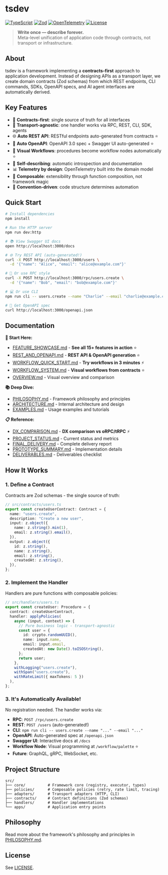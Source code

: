 # tsdev

[![TypeScript](https://img.shields.io/badge/TypeScript-5.5-blue.svg)](https://www.typescriptlang.org/)
[![Zod](https://img.shields.io/badge/Zod-Schema-green.svg)](https://zod.dev/)
[![OpenTelemetry](https://img.shields.io/badge/OpenTelemetry-Enabled-orange.svg)](https://opentelemetry.io/)
[![License](https://img.shields.io/badge/License-MIT-yellow.svg)](./LICENSE)

> **Write once — describe forever.**  
> Meta-level unification of application code through contracts, not transport or infrastructure.

## About

tsdev is a framework implementing a **contracts-first** approach to application development. Instead of designing APIs as a transport layer, we create domain contracts (Zod schemas) from which REST endpoints, CLI commands, SDKs, OpenAPI specs, and AI agent interfaces are automatically derived.

## Key Features

- 🎯 **Contracts-first**: single source of truth for all interfaces
- 🔄 **Transport-agnostic**: one handler works via RPC, REST, CLI, SDK, agents
- 🌐 **Auto REST API**: RESTful endpoints auto-generated from contracts ⭐
- 📄 **Auto OpenAPI**: OpenAPI 3.0 spec + Swagger UI auto-generated ⭐
- 🔀 **Visual Workflows**: procedures become workflow nodes automatically ⭐
- 📝 **Self-describing**: automatic introspection and documentation
- 📊 **Telemetry by design**: OpenTelemetry built into the domain model
- 🧩 **Composable**: extensibility through function composition, not framework magic
- 📐 **Convention-driven**: code structure determines automation

## Quick Start

```bash
# Install dependencies
npm install

# Run the HTTP server
npm run dev:http

# 📚 View Swagger UI docs
open http://localhost:3000/docs

# 🌐 Try REST API (auto-generated!)
curl -X POST http://localhost:3000/users \
  -d '{"name": "Alice", "email": "alice@example.com"}'

# 🔧 Or use RPC style
curl -X POST http://localhost:3000/rpc/users.create \
  -d '{"name": "Bob", "email": "bob@example.com"}'

# 💻 Or use CLI
npm run cli -- users.create --name "Charlie" --email "charlie@example.com"

# 📄 Get OpenAPI spec
curl http://localhost:3000/openapi.json
```

## Documentation

**📌 Start Here:**
- [FEATURE_SHOWCASE.md](./FEATURE_SHOWCASE.md) - **See all 15+ features in action** ⭐
- [REST_AND_OPENAPI.md](./REST_AND_OPENAPI.md) - **REST API & OpenAPI generation** ⭐
- [WORKFLOW_QUICK_START.md](./WORKFLOW_QUICK_START.md) - **Try workflows in 3 minutes** ⚡
- [WORKFLOW_SYSTEM.md](./WORKFLOW_SYSTEM.md) - **Visual workflows from contracts** ⭐
- [OVERVIEW.md](./OVERVIEW.md) - Visual overview and comparison

**📚 Deep Dive:**
- [PHILOSOPHY.md](./PHILOSOPHY.md) - Framework philosophy and principles
- [ARCHITECTURE.md](./ARCHITECTURE.md) - Internal architecture and design
- [EXAMPLES.md](./EXAMPLES.md) - Usage examples and tutorials

**📋 Reference:**
- [DX_COMPARISON.md](./DX_COMPARISON.md) - **DX comparison vs oRPC/tRPC** ⚡
- [PROJECT_STATUS.md](./PROJECT_STATUS.md) - Current status and metrics
- [FINAL_DELIVERY.md](./FINAL_DELIVERY.md) - Complete delivery report
- [PROTOTYPE_SUMMARY.md](./PROTOTYPE_SUMMARY.md) - Implementation details
- [DELIVERABLES.md](./DELIVERABLES.md) - Deliverables checklist

## How It Works

### 1. Define a Contract

Contracts are Zod schemas - the single source of truth:

```typescript
// src/contracts/users.ts
export const createUserContract: Contract = {
  name: "users.create",
  description: "Create a new user",
  input: z.object({
    name: z.string().min(1),
    email: z.string().email(),
  }),
  output: z.object({
    id: z.string(),
    name: z.string(),
    email: z.string(),
    createdAt: z.string(),
  }),
};
```

### 2. Implement the Handler

Handlers are pure functions with composable policies:

```typescript
// src/handlers/users.ts
export const createUser: Procedure = {
  contract: createUserContract,
  handler: applyPolicies(
    async (input, context) => {
      // Pure business logic - transport-agnostic
      const user = {
        id: crypto.randomUUID(),
        name: input.name,
        email: input.email,
        createdAt: new Date().toISOString(),
      };
      return user;
    },
    withLogging("users.create"),
    withSpan("users.create"),
    withRateLimit({ maxTokens: 5 })
  ),
};
```

### 3. It's Automatically Available!

No registration needed. The handler works via:
- **RPC**: `POST /rpc/users.create`
- **REST**: `POST /users` (auto-generated!)
- **CLI**: `npm run cli -- users.create --name "..." --email "..."`
- **OpenAPI**: Auto-generated spec at `/openapi.json`
- **Swagger UI**: Interactive docs at `/docs`
- **Workflow Node**: Visual programming at `/workflow/palette` ⭐
- **Future**: GraphQL, gRPC, WebSocket, etc.

## Project Structure

```
src/
├── core/          # Framework core (registry, executor, types)
├── policies/      # Composable policies (retry, rate limit, tracing)
├── adapters/      # Transport adapters (HTTP, CLI)
├── contracts/     # Contract definitions (Zod schemas)
├── handlers/      # Handler implementations
└── apps/          # Application entry points
```

## Philosophy

Read more about the framework's philosophy and principles in [PHILOSOPHY.md](./PHILOSOPHY.md).

## License

See [LICENSE](./LICENSE).
